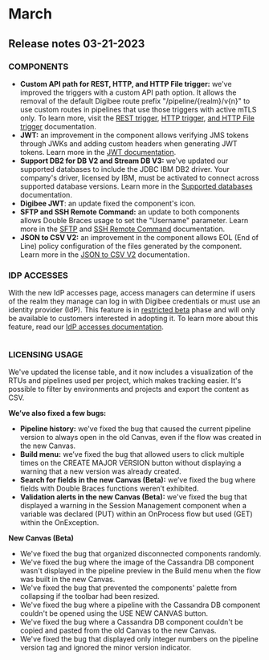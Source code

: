 # March

## Release notes 03-21-2023

### COMPONENTS

* **Custom API path for REST, HTTP, and HTTP File trigger:** we've improved the triggers with a custom API path option. It allows the removal of the default Digibee route prefix "/pipeline/{realm}/v{n}" to use custom routes in pipelines that use those triggers with active mTLS only. To learn more, visit the [REST trigger](../../components/triggers/rest-trigger.md), [HTTP trigger](../../components/triggers/http-trigger.md), [and HTTP File trigger](../../components/triggers/http-file-trigger/) documentation.
* **JWT:** an improvement in the component allows verifying JMS tokens through JWKs and adding custom headers when generating JWT tokens. Learn more in the [JWT documentation](../../components/security-components/jwt-deprecated.md).
* **Support DB2 for DB V2 and Stream DB V3:** we've updated our supported databases to include the JDBC IBM DB2 driver. Your company's driver, licensed by IBM, must be activated to connect across supported database versions. Learn more in the [Supported databases](../../platform/supported-databases.md) documentation.
* **Digibee JWT**: an update fixed the component's icon.
* **SFTP and SSH Remote Command:** an update to both components allows Double Braces usage to set the "Username" parameter. Learn more in the [SFTP](../../components/file-storage/sftp.md) and [SSH Remote Command](../../components/tools/ssh-remote-command.md) documentation.
* **JSON to CSV V2:** an improvement in the component allows EOL (End of Line) policy configuration of the files generated by the component. Learn more in the [JSON to CSV V2](../../components/tools/json-to-csv-v2.md) documentation.

### IDP ACCESSES

With the new IdP accesses page, access managers can determine if users of the realm they manage can log in with Digibee credentials or must use an identity provider (IdP). This feature is in [restricted beta](../../general/beta-program.md#h\_2db7b9ae33) phase and will only be available to customers interested in adopting it. To learn more about this feature, read our [IdP accesses documentation](march.md#idp-accesses).

<figure><img src="https://lh3.googleusercontent.com/lAMPNFPm8cI4pqn0MQQMIQTGS2M8dztxK5cWpPkJXSeqMRBnkmJm5og4aNr-V8Nj1SSJLasB0zs1z2vwyOnKCwOpRkKdhpCpWkk-4bPhfucXny0EfTrTWyVAl8j6qQm0_uicFjH73Mh4MmN9iHWo-Rk" alt=""><figcaption></figcaption></figure>

### LICENSING USAGE

We've updated the license table, and it now includes a visualization of the RTUs and pipelines used per project, which makes tracking easier. It's possible to filter by environments and projects and export the content as CSV.

**We’ve also fixed a few bugs:**

* **Pipeline history:** we've fixed the bug that caused the current pipeline version to always open in the old Canvas, even if the flow was created in the new Canvas.
* **Build menu:** we’ve fixed the bug that allowed users to click multiple times on the CREATE MAJOR VERSION button without displaying a warning that a new version was already created.
* **Search for fields in the new Canvas (Beta):** we’ve fixed the bug where fields with Double Braces functions weren’t exhibited.
* **Validation alerts in the new Canvas (Beta):** we've fixed the bug that displayed a warning in the Session Management component when a variable was declared (PUT) within an OnProcess flow but used (GET) within the OnException.

**New Canvas (Beta)**

* We've fixed the bug that organized disconnected components randomly.
* We've fixed the bug where the image of the Cassandra DB component wasn't displayed in the pipeline preview in the Build menu when the flow was built in the new Canvas.
* We've fixed the bug that prevented the components' palette from collapsing if the toolbar had been resized.
* We've fixed the bug where a pipeline with the Cassandra DB component couldn't be opened using the USE NEW CANVAS button.
* We've fixed the bug where a Cassandra DB component couldn't be copied and pasted from the old Canvas to the new Canvas.
* We've fixed the bug that displayed only integer numbers on the pipeline version tag and ignored the minor version indicator.
